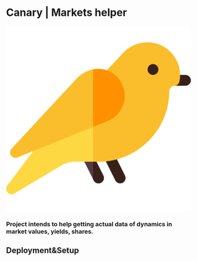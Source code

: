 # Canary | Markets helper
![alt text](canary.png "Canary")

### Project intends to help getting actual data of dynamics in market values, yields, shares.



## Deployment&Setup
